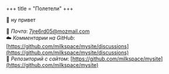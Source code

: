 +++
title = "Полетели"
+++

👋 ну привет

📧 *Почта*:  [7jre6rd05@mozmail.com](mailto:7jre6rd05@mozmail.com)
<br>
☁️ *Комментарии на GitHub*:  [https://github.com/milkspace/mysite/discussions](https://github.com/milkspace/mysite/discussions)
<br>
📁 *Репозиторий с сайтом*:  [https://github.com/milkspace/mysite](https://github.com/milkspace/mysite)